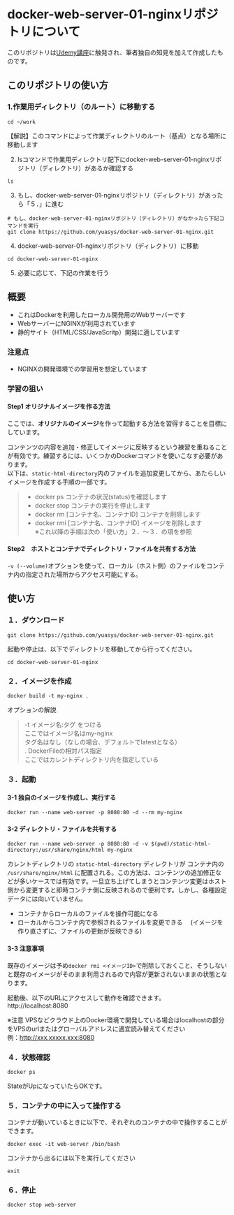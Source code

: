 # docker-web-server-01-nginxリポジトリについて

このリポジトリは[Udemy講座](https://www.udemy.com/course/web-app-development/learn/lecture/27725522#notes)に触発され、筆者独自の知見を加えて作成したものです。

## このリポジトリの使い方

### 1.作業用ディレクトリ（のルート）に移動する

```
cd ~/work
```
【解説】このコマンドによって作業ディレクトリのルート（基点）となる場所に移動します

2. lsコマンドで作業用ディレクトリ配下にdocker-web-server-01-nginxリポジトリ（ディレクトリ）があるか確認する

```
ls 
```

3. もし、docker-web-server-01-nginxリポジトリ（ディレクトリ）があったら「５．」に進む

```
# もし、docker-web-server-01-nginxリポジトリ（ディレクトリ）がなかったら下記コマンドを実行
git clone https://github.com/yuasys/docker-web-server-01-nginx.git 
```

4. docker-web-server-01-nginxリポジトリ（ディレクトリ）に移動

```
cd docker-web-server-01-nginx 
```
5. 必要に応じて、下記の作業を行う

## 概要
- これはDockerを利用したローカル開発用のWebサーバーです
- WebサーバーにNGINXが利用されています
- 静的サイト（HTML/CSS/JavaScritp）開発に適しています

### 注意点
- NGINXの開発環境での学習用を想定しています

### 学習の狙い

#### Step1 オリジナルイメージを作る方法

ここでは、<b>オリジナルのイメージ</b>を作って起動する方法を習得することを目標にしています。  

コンテンツの内容を追加・修正してイメージに反映するという練習を重ねることが有効です。練習するには、いくつかのDockerコマンドを使いこなす必要があります。  
以下は、`static-html-directory`内のファイルを追加変更してから、あたらしいイメージを作成する手順の一部です。

> - docker ps  コンテナの状況(status)を確認します
> - docker stop  コンテナの実行を停止します
> - docker rm [コンテナ名、コンテナID] コンテナを削除します
> - docker rmi [コンテナ名、コンテナID] イメージを削除します  
>  ※これ以降の手順は次の「使い方」２．〜３．の項を参照

#### Step2　ホストとコンテナでディレクトリ・ファイルを共有する方法

`-v (--volume)`オプションを使って、ローカル（ホスト側）のファイルをコンテナ内の指定された場所からアクセス可能にする。  

## 使い方
### １．ダウンロード
```
git clone https://github.com/yuasys/docker-web-server-01-nginx.git
```

起動や停止は、以下でディレクトリを移動してから行ってください。
```
cd docker-web-server-01-nginx
```

### ２．イメージを作成
```
docker build -t my-nginx .
```

オプションの解説  

> -t イメージ名:タグ をつける  
    ここではイメージ名はmy-nginx  
    タグ名はなし（なしの場合、デフォルトでlatestとなる）  
.  DockerFileの相対パス指定  
    ここではカレントディレクトリ内を指定している

### ３．起動

#### 3-1 独自のイメージを作成し、実行する

```
docker run --name web-server -p 8080:80 -d --rm my-nginx
```

#### 3-2 ディレクトリ・ファイルを共有する

```
docker run --name web-server -p 8080:80 -d -v $(pwd)/static-html-directory:/usr/share/nginx/html my-nginx
```

カレントディレクトリの `static-html-directory` ディレクトリが
コンテナ内の `/usr/share/nginx/html` に配置される。この方法は、コンテンツの追加修正などが多いケースでは有効です。一旦立ち上げてしまうとコンテンツ変更はホスト側から変更すると即時コンテナ側に反映されるので便利です。しかし、各種設定データには向いていません。

- コンテナからローカルのファイルを操作可能になる
- ローカルからコンテナ内で参照されるファイルを変更できる
　(イメージを作り直さずに、ファイルの更新が反映できる)

#### 3-3 注意事項

既存のイメージは予め`docker rmi <イメージID>`で削除しておくこと、そうしないと既存のイメージがそのまま利用されるので内容が更新されないままの状態となります。


起動後、以下のURLにアクセスして動作を確認できます。  
http://localhost:8080

※注意 VPSなどクラウド上のDocker環境で開発している場合はlocalhostの部分をVPSのurlまたはグローバルアドレスに適宜読み替えてください  
      例：http://xxx.xxxxx.xxx:8080

### ４．状態確認
```
docker ps
```
StateがUpになっていたらOKです。


### ５．コンテナの中に入って操作する
コンテナが動いているときに以下で、それぞれのコンテナの中で操作することができます。
```
docker exec -it web-server /bin/bash
```


コンテナから出るには以下を実行してください
```
exit
```


### ６．停止
```
docker stop web-server
```
